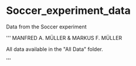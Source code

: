 # Soccer_experiment_data
Data from the Soccer experiment

'''
MANFRED A. MÜLLER & MARKUS F. MÜLLER

All data available in the "All Data" folder.

'''
